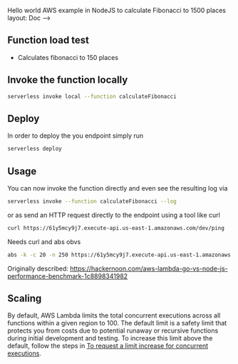 Hello world AWS example in NodeJS to calculate Fibonacci to 1500 places
layout: Doc
-->

## Function load test

- Calculates fibonacci to 150 places

## Invoke the function locally

```bash
serverless invoke local --function calculateFibonacci
```

## Deploy

In order to deploy the you endpoint simply run

```bash
serverless deploy
```

## Usage

You can now invoke the function directly and even see the resulting log via

```bash
serverless invoke --function calculateFibonacci --log
```

or as send an HTTP request directly to the endpoint using a tool like curl

```bash
curl https://61y5mcy9j7.execute-api.us-east-1.amazonaws.com/dev/ping


```
Needs curl and abs obvs
```bash
abs -k -c 20 -n 250 https://61y5mcy9j7.execute-api.us-east-1.amazonaws.com/dev/ping

```
Originally described:
https://hackernoon.com/aws-lambda-go-vs-node-js-performance-benchmark-1c8898341982

## Scaling

By default, AWS Lambda limits the total concurrent executions across all functions within a given region to 100. The default limit is a safety limit that protects you from costs due to potential runaway or recursive functions during initial development and testing. To increase this limit above the default, follow the steps in [To request a limit increase for concurrent executions](http://docs.aws.amazon.com/lambda/latest/dg/concurrent-executions.html#increase-concurrent-executions-limit).
